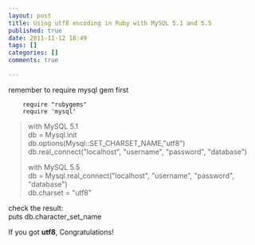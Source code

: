 ```yaml
---
layout: post
title: Using utf8 encoding in Ruby with MySQL 5.1 and 5.5
published: true
date: 2011-11-12 18:49
tags: []
categories: []
comments: true

---
```



remember to require mysql gem first  

		require "rubygems"  
		require 'mysql'  
		  

> with MySQL 5.1  
> 		db = Mysql.init  
> 		db.options(Mysql::SET_CHARSET_NAME,"utf8")  
> 		db.real_connect("localhost", "username", "password", "database")  
> 		  
> with MySQL 5.5  
> 		db = Mysql.real_connect("localhost", "username", "password", "database")  
> 		db.charset = "utf8"  
> 		

  
check the result:  
		puts db.character_set_name  
		  
If you got **utf8**, Congratulations!  
  


